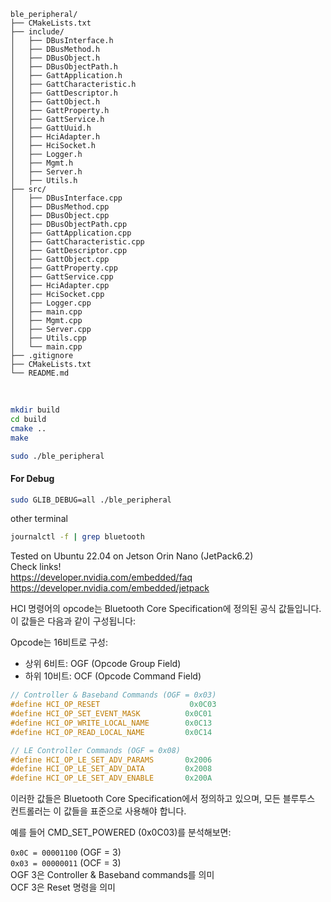 ```
ble_peripheral/
├── CMakeLists.txt
├── include/
│   ├── DBusInterface.h
│   ├── DBusMethod.h
│   ├── DBusObject.h
│   ├── DBusObjectPath.h
│   ├── GattApplication.h
│   ├── GattCharacteristic.h
│   ├── GattDescriptor.h
│   ├── GattObject.h
│   ├── GattProperty.h
│   ├── GattService.h
│   ├── GattUuid.h
│   ├── HciAdapter.h
│   ├── HciSocket.h
│   ├── Logger.h
│   ├── Mgmt.h
│   ├── Server.h
│   ├── Utils.h
├── src/
│   ├── DBusInterface.cpp
│   ├── DBusMethod.cpp
│   ├── DBusObject.cpp
│   ├── DBusObjectPath.cpp
│   ├── GattApplication.cpp
│   ├── GattCharacteristic.cpp
│   ├── GattDescriptor.cpp
│   ├── GattObject.cpp
│   ├── GattProperty.cpp
│   ├── GattService.cpp
│   ├── HciAdapter.cpp
│   ├── HciSocket.cpp
│   ├── Logger.cpp
│   ├── main.cpp
│   ├── Mgmt.cpp
│   ├── Server.cpp
│   ├── Utils.cpp
│   └── main.cpp
├── .gitignore
├── CMakeLists.txt
└── README.md
```
<br>

```bash
mkdir build
cd build
cmake ..
make
```

```bash
sudo ./ble_peripheral
```


#### For Debug
```bash
sudo GLIB_DEBUG=all ./ble_peripheral
```
other terminal
```bash
journalctl -f | grep bluetooth
```


Tested on Ubuntu 22.04 on Jetson Orin Nano (JetPack6.2)<br>
Check links!<br>
https://developer.nvidia.com/embedded/faq<br>
https://developer.nvidia.com/embedded/jetpack<br>




HCI 명령어의 opcode는 Bluetooth Core Specification에 정의된 공식 값들입니다. 이 값들은 다음과 같이 구성됩니다:

Opcode는 16비트로 구성:
- 상위 6비트: OGF (Opcode Group Field)
- 하위 10비트: OCF (Opcode Command Field)
```cpp
// Controller & Baseband Commands (OGF = 0x03)
#define HCI_OP_RESET                    0x0C03
#define HCI_OP_SET_EVENT_MASK          0x0C01
#define HCI_OP_WRITE_LOCAL_NAME        0x0C13
#define HCI_OP_READ_LOCAL_NAME         0x0C14

// LE Controller Commands (OGF = 0x08)
#define HCI_OP_LE_SET_ADV_PARAMS       0x2006
#define HCI_OP_LE_SET_ADV_DATA         0x2008
#define HCI_OP_LE_SET_ADV_ENABLE       0x200A
```
이러한 값들은 Bluetooth Core Specification에서 정의하고 있으며, 모든 블루투스 컨트롤러는 이 값들을 표준으로 사용해야 합니다.

예를 들어 CMD_SET_POWERED (0x0C03)를 분석해보면:

`0x0C = 00001100` (OGF = 3) <br>
`0x03 = 00000011` (OCF = 3) <br>
OGF 3은 Controller & Baseband commands를 의미<br>
OCF 3은 Reset 명령을 의미<br>